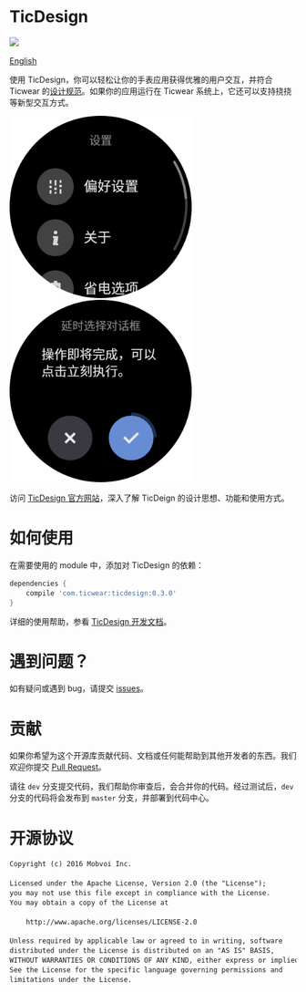 # TicDesign

[![](https://api.bintray.com/packages/ticwear/maven/ticdesign/images/download.svg)](https://jcenter.bintray.com/com/ticwear/ticdesign/0.3.0/)

[English](README.md)

使用 TicDesign，你可以轻松让你的手表应用获得优雅的用户交互，并符合 Ticwear 的[设计规范][ticwear-design]。如果你的应用运行在 Ticwear 系统上，它还可以支持挠挠等新型交互方式。

<img src="art/settings.png" width="320">
<img src="art/delay-confirm-dialog.png" width="320">

访问 [TicDesign 官方网站][ticdesign-site]，深入了解 TicDeign 的设计思想、功能和使用方式。

# 如何使用

在需要使用的 module 中，添加对 TicDesign 的依赖：

``` gradle
dependencies {
    compile 'com.ticwear:ticdesign:0.3.0'
}
```

详细的使用帮助，参看 [TicDesign 开发文档][ticdesign-develop]。

# 遇到问题？

如有疑问或遇到 bug，请提交 [issues][ticdesign-issues]。

# 贡献

如果你希望为这个开源库贡献代码、文档或任何能帮助到其他开发者的东西。我们欢迎你提交 [Pull Request][ticdesign-pr]。

请往 `dev` 分支提交代码，我们帮助你审查后，会合并你的代码。经过测试后，`dev` 分支的代码将会发布到 `master` 分支，并部署到代码中心。

# 开源协议

``` txt
Copyright (c) 2016 Mobvoi Inc.

Licensed under the Apache License, Version 2.0 (the "License");
you may not use this file except in compliance with the License.
You may obtain a copy of the License at

    http://www.apache.org/licenses/LICENSE-2.0

Unless required by applicable law or agreed to in writing, software
distributed under the License is distributed on an "AS IS" BASIS,
WITHOUT WARRANTIES OR CONDITIONS OF ANY KIND, either express or implied.
See the License for the specific language governing permissions and
limitations under the License.
```

[ticwear-design]: http://ticdesign.chumenwenwen.com/design/
[ticdesign-site]: http://ticdesign.chumenwenwen.com/
[ticdesign-develop]: http://ticdesign.chumenwenwen.com/doc/
[ticdesign-issues]: https://github.com/mobvoi/TicDesign/issues
[ticdesign-pr]: https://github.com/mobvoi/TicDesign/pulls

